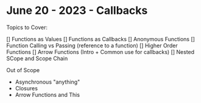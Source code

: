 # June 20 - 2023 - Callbacks

Topics to Cover:

[] Functions as Values
[] Functions as Callbacks
[] Anonymous Functions
[] Function Calling vs Passing (reference to a function)
[] Higher Order Functions
[] Arrow Functions (Intro + Common use for callbacks)
[] Nested SCope and Scope Chain



Out of Scope
- Asynchronous "anything"
- Closures
- Arrow Functions and This